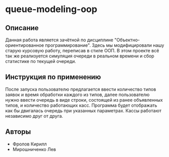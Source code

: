 # queue-modeling-oop

## Описание

Данная работа является зачётной по дисциплине "Объектно-ориентированное программирование". Здесь мы модифицировали нашу старую курсовую работу, переписав в стиле ООП. В этом проекте всё так же реализуется симуляция очереди в реальном времени и сбор статистике по текущей очереди.

## Инструкция по применению

После запуска пользователю предлагается ввести количество типов заявок и время обработки каждого из типов, далее пользователю нужно ввести очередь в виде строки, состоящей из ранее объявленных типов, и количество работающих касс. Программа будет отображать как бы двигалась очередь при указанных параметрах. Кассы работают независимо друг от друга.

## Авторы

- Фролов Кирилл
- Мирошниченко Лев
